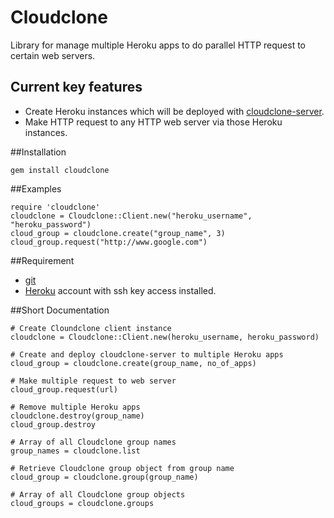 Cloudclone
==========

Library for manage multiple Heroku apps to do parallel HTTP request to certain web servers.

Current key features
--------------------

* Create Heroku instances which will be deployed with [cloudclone-server](https://github.com/visibletrap/cloudclone-server).
* Make HTTP request to any HTTP web server via those Heroku instances.

##Installation

    gem install cloudclone

##Examples

    require 'cloudclone'
    cloudclone = Cloudclone::Client.new("heroku_username", "heroku_password")
    cloud_group = cloudclone.create("group_name", 3)
    cloud_group.request("http://www.google.com")

##Requirement

* [git](http://git-scm.com/)
* [Heroku](http://www.heroku.com) account with ssh key access installed.

##Short Documentation

    # Create Cloundclone client instance
    cloudclone = Cloudclone::Client.new(heroku_username, heroku_password)

    # Create and deploy cloudclone-server to multiple Heroku apps
    cloud_group = cloudclone.create(group_name, no_of_apps)

    # Make multiple request to web server
    cloud_group.request(url)

    # Remove multiple Heroku apps
    cloudclone.destroy(group_name)
    cloud_group.destroy

    # Array of all Cloudclone group names
    group_names = cloudclone.list

    # Retrieve Cloudclone group object from group name
    cloud_group = cloudclone.group(group_name)

    # Array of all Cloudclone group objects
    cloud_groups = cloudclone.groups

